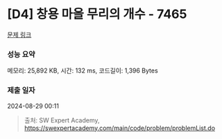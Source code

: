 # [D4] 창용 마을 무리의 개수 - 7465 

[문제 링크](https://swexpertacademy.com/main/code/problem/problemDetail.do?contestProbId=AWngfZVa9XwDFAQU) 

### 성능 요약

메모리: 25,892 KB, 시간: 132 ms, 코드길이: 1,396 Bytes

### 제출 일자

2024-08-29 00:11



> 출처: SW Expert Academy, https://swexpertacademy.com/main/code/problem/problemList.do